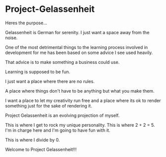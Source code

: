 # Project-Gelassenheit

Heres the purpose...

Gelassenheit is German for serenity.  I just want a space away from the noise.

One of the most detrimental things to the learning process involved in development for me has been based on some advice I see used heavily.

That advice is to make something a business could use.

Learning is supposed to be fun.

I just want a place where there are no rules.

A place where things don't have to be anything but what you make them.

I want a place to let my creativity run free and a place where its ok to render something just for the sake of rendering it.

Project Gelassenheit is an evolving projection of myself.

This is where I get to rock my unique personality.  This is where 2 + 2 = 5.  I'm in charge here and I'm going to have fun with it.

This is where I divide by 0.

Welcome to Project Gelassenheit!!!
